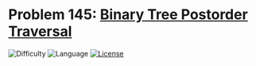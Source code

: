 # Problem 145: [Binary Tree Postorder Traversal](https://leetcode.com/problems/binary-tree-postorder-traversal/)
![Difficulty](https://img.shields.io/badge/Difficulty-Hard-red.svg) ![Language](https://img.shields.io/badge/Language-C++%2011-yellow) [![License](https://img.shields.io/badge/License-MIT-blue.svg)](../LICENSE)
